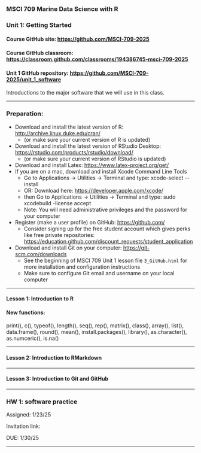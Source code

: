 ### MSCI 709 Marine Data Science with R
### Unit 1: Getting Started

#### Course GitHub site: https://github.com/MSCI-709-2025

#### Course GitHub classroom: https://classroom.github.com/classrooms/194386745-msci-709-2025

#### Unit 1 GitHub repository: https://github.com/MSCI-709-2025/unit_1_software

Introductions to the major software that we will use in this class.

***

### Preparation:

-  Download and install the latest version of R: http://archive.linux.duke.edu/cran/
   + (or make sure your current version of R is updated)
-  Download and install the latest version of RStudio Desktop: https://rstudio.com/products/rstudio/download/
   + (or make sure your current version of RStudio is updated)
-  Download and install Latex: https://www.latex-project.org/get/
-  If you are on a mac, download and install Xcode Command Line Tools
   + Go to Applications -> Utilities -> Terminal and type:  xcode-select --install
   + OR: Download here: https://developer.apple.com/xcode/
   + then Go to Applications -> Utilities -> Terminal and type: sudo xcodebuild -license accept
   + Note: You will need administrative privileges and the password for your computer
-  Register (make a user profile) on GitHub: https://github.com/
   + Consider signing up for the free student account which gives perks like free private repositories: https://education.github.com/discount_requests/student_application
-  Download and install Git on your computer: https://git-scm.com/downloads
   +  See the beginning of MSCI 709 Unit 1 lesson file `3_GitHub.html` for more installation and configuration instructions
   +  Make sure to configure Git email and username on your local computer


***

#### Lesson 1: Introduction to R
#### New functions: 
print(), c(), typeof(), length(), seq(), rep(), matrix(), class(), array(), list(), data.frame(), round(), mean(), install.packages(), library(), as.character(), as.numceric(), is.na()

***

#### Lesson 2: Introduction to RMarkdown

***

#### Lesson 3: Introduction to Git and GitHub

***

### HW 1: software practice  

Assigned: 1/23/25

Invitation link: 

DUE: 1/30/25

***
